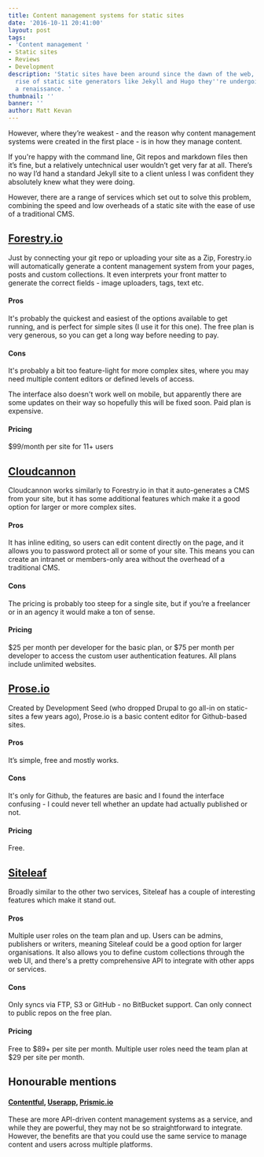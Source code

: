 ```yaml
---
title: Content management systems for static sites
date: '2016-10-11 20:41:00'
layout: post
tags:
- 'Content management '
- Static sites
- Reviews
- Development
description: 'Static sites have been around since the dawn of the web, but thanks to the
  rise of static site generators like Jekyll and Hugo they''re undergoing a bit of
  a renaissance. '
thumbnail: ''
banner: ''
author: Matt Kevan
---
```

However, where they’re weakest - and the reason why content management systems were created in the first place - is in how they manage content. 

If you're happy with the command line, Git repos and markdown files then it’s fine, but a relatively untechnical user wouldn’t get very far at all. There’s no way I’d hand a standard Jekyll site to a client unless I was confident they absolutely knew what they were doing.

However, there are a range of services which set out to solve this problem, combining the speed and low overheads of a static site with the ease of use of a traditional CMS. 

## [Forestry.io](http://www.forestry.io)

Just by connecting your git repo or uploading your site as a Zip, Forestry.io will automatically generate a content management system from your pages, posts and custom collections. It even interprets your front matter to generate the correct fields - image uploaders, tags, text etc. 

####  Pros

It's probably the quickest and easiest of the options available to get running, and is perfect for simple sites (I use it for this one). The free plan is very generous, so you can get a long way before needing to pay.

####  Cons

It's probably a bit too feature-light for more complex sites, where you may need multiple content editors or defined levels of access. 

The interface also doesn't work well on mobile, but apparently there are some updates on their way so hopefully this will be fixed soon. Paid plan is expensive. 

####  Pricing

$99/month per site for 11+ users

## [Cloudcannon](http://www.cloudcannon.com)

Cloudcannon works similarly to Forestry.io in that it auto-generates a CMS from your site, but it has some additional features which make it a good option for larger or more complex sites. 

####  Pros

It has inline editing, so users can edit content directly on the page, and it allows you to password protect all or some of your site. This means you can create an intranet or members-only area without the overhead of a traditional CMS.

####  Cons

The pricing is probably too steep for a single site, but if you’re a freelancer or in an agency it would make a ton of sense.

####  Pricing

$25 per month per developer for the basic plan, or $75 per month per developer to access the custom user authentication features. All plans include unlimited websites.

## [Prose.io](http://www.prose.io)

Created by Development Seed (who dropped Drupal to go all-in on static-sites a few years ago), Prose.io is a basic content editor for Github-based sites.

####  Pros

It’s simple, free and mostly works.

####  Cons

It's only for Github, the features are basic and I found the interface confusing - I could never tell whether an update had actually published or not.

####  Pricing

Free.

## [Siteleaf](http://www.siteleaf.com)

Broadly similar to the other two services, Siteleaf has a couple of interesting features which make it stand out. 

#### Pros

Multiple user roles on the team plan and up. Users can be admins, publishers or writers, meaning Siteleaf could be a good option for larger organisations. It also allows you to define custom collections through the web UI, and there's a pretty comprehensive API to integrate with other apps or services. 

#### Cons

Only syncs via FTP, S3 or GitHub - no BitBucket support. Can only connect to public repos on the free plan.

#### Pricing

Free to $89+ per site per month. Multiple user roles need the team plan at $29 per site per month. 

## Honourable mentions

####  [Contentful](http://www.contentful.com), [Userapp](http://www.userapp.com), [Prismic.io](http://www.prismic.io)

These are more API-driven content management systems as a service, and while they are powerful, they may not be so straightforward to integrate. However, the benefits are that you could use the same service to manage content and users across multiple platforms. 
